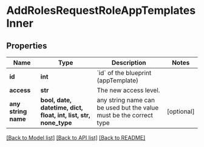 # AddRolesRequestRoleAppTemplatesInner


## Properties
Name | Type | Description | Notes
------------ | ------------- | ------------- | -------------
**id** | **int** | &#x60;id&#x60; of the blueprint (appTemplate) | 
**access** | **str** | The new access level. | 
**any string name** | **bool, date, datetime, dict, float, int, list, str, none_type** | any string name can be used but the value must be the correct type | [optional]

[[Back to Model list]](../README.md#documentation-for-models) [[Back to API list]](../README.md#documentation-for-api-endpoints) [[Back to README]](../README.md)


